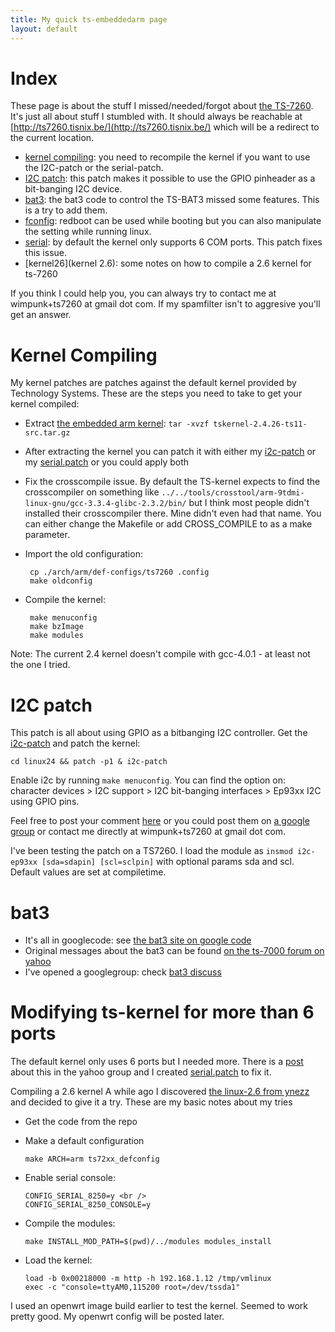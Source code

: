```yaml
---
title: My quick ts-embeddedarm page
layout: default
---
```


# Index

These page is about the stuff I missed/needed/forgot about [the TS-7260](http://www.embeddedarm.com/products/board-detail.php?product=TS-7260).  It's just all about stuff I stumbled with.
It should always be reachable at [http://ts7260.tisnix.be/](http://ts7260.tisnix.be/) which will be a redirect to the current location.

* [kernel compiling](#kernel): you need to recompile the kernel 
  if you want to use the I2C-patch or the serial-patch.
* [I2C patch](#i2c): this patch makes it possible to use 
  the GPIO pinheader as a bit-banging I2C device.
* [bat3](#bat3): the bat3 code to control the TS-BAT3 missed
  some features.  This is a try to add them.
* [fconfig](#fconfig): redboot can be used while booting but
  you can also manipulate the setting while running linux.
* [serial](#serial): by default the kernel only supports 6 COM
  ports.  This patch fixes this issue.
* [kernel26](kernel 2.6): some notes on how to compile a 2.6
  kernel for ts-7260

If you think I could help you, you can always try to contact me at
wimpunk+ts7260 at gmail dot com.  If my spamfilter isn't to aggresive
you'll get an answer.</p>

<!-- part about kernel compiling -->
<a name="kernel"></a>
# Kernel Compiling
My kernel patches are patches against the default kernel provided by
Technology Systems.  These are the steps you need to take to get your
kernel compiled: 

 * Extract <a href="ftp://ftp.embeddedarm.com/ts-arm-sbc/ts-7260-linux/sources/tskernel-2.4.26-ts11-src.tar.gz">the embedded arm kernel</a>:
    `tar -xvzf tskernel-2.4.26-ts11-src.tar.gz`
 * After extracting the kernel you can patch it with either
   my <a href="i2c-patch">i2c-patch</a> or
   my <a href="serial.patch">serial.patch</a>
   or you could apply both </li>
 * Fix the crosscompile issue.  By default the TS-kernel expects
   to find the crosscompiler on something like
   `../../tools/crosstool/arm-9tdmi-linux-gnu/gcc-3.3.4-glibc-2.3.2/bin/`
   but I think most people didn't installed their crosscompiler there.
   Mine didn't even had that name.  You can either change the Makefile
   or add CROSS_COMPILE to as a make parameter.</li>
 * Import the old configuration:
 
        cp ./arch/arm/def-configs/ts7260 .config
        make oldconfig

 * Compile the kernel:
 
        make menuconfig
        make bzImage
        make modules
        
Note: The current 2.4 kernel doesn't compile with gcc-4.0.1 - at least not
the one I tried.
<!-- end part about kernel compiling -->

<!--- start i2c -->
<a name="i2c"></a>
# I2C patch
This patch is all about using GPIO as a bitbanging I2C controller.
Get the <a href="i2c-patch">i2c-patch</a> and patch the kernel:

    cd linux24 && patch -p1 & i2c-patch
        
Enable i2c by running `make menuconfig`.  You can find the option
on: character devices &gt; I2C support &gt; I2C bit-banging interfaces &gt;
Ep93xx I2C using GPIO pins.

Feel free to post your comment
[here](http://tech.groups.yahoo.com/group/ts-7000/message/5886) or
you could post them on [a google group](http://groups.google.com/group/ts-i2c-patch")
or contact me directly at wimpunk+ts7260 at gmail dot com.

I've been testing the patch on a TS7260. I load the module as
`insmod i2c-ep93xx [sda=sdapin] [scl=sclpin]`
with optional params sda and scl.  Default values are set at compiletime.
<!--- end i2c -->

<!--- start bat3 -->
<a name="bat3"></a>
# bat3
* It's all in googlecode: see <a href="http://code.google.com/p/bat3/">the bat3 site on google code</a>
* Original messages about the bat3 can be found <a href="http://tech.groups.yahoo.com/group/ts-7000/message/6104">on the ts-7000 forum on yahoo</a>
* I've opened a googlegroup: check <a href="http://groups.google.com/group/bat3-discuss">bat3 discuss</a>
<!-- end bat3 -->

<a name="serial"></a>
# Modifying ts-kernel for more than 6 ports
The default kernel only uses 6 ports but I needed more.
There is a
<a href="http://tech.groups.yahoo.com/group/ts-7000/message/11697">post</a>
about this in the yahoo group and I created
<a href="serial.patch">serial.patch</a> to fix it.

<a name="kernel26"></a>Compiling a 2.6 kernel
A while ago I discovered [the linux-2.6 from ynezz](git://github.com/ynezz/linux-2.6.git)
and decided to give it a try.  These are my basic notes about my tries

 * Get the code from the repo
 * Make a default configuration

       make ARCH=arm ts72xx_defconfig
      
 * Enable serial console:

       CONFIG_SERIAL_8250=y <br />
       CONFIG_SERIAL_8250_CONSOLE=y

 * Compile the modules:

       make INSTALL_MOD_PATH=$(pwd)/../modules modules_install
   
 * Load the kernel:

       load -b 0x00218000 -m http -h 192.168.1.12 /tmp/vmlinux
       exec -c "console=ttyAM0,115200 root=/dev/tssda1"

I used an openwrt image build earlier to test the kernel.  Seemed to work pretty
good.  My openwrt config will be posted later.

